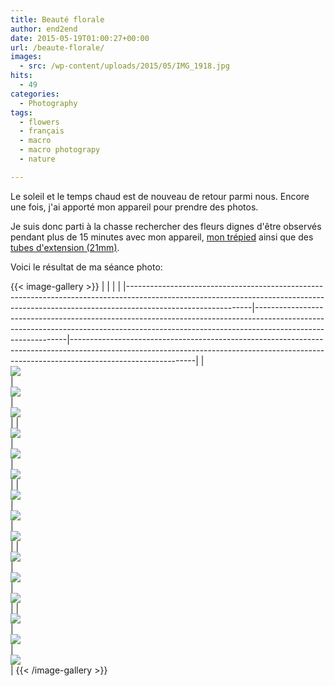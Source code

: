 ```yaml
---
title: Beauté florale
author: end2end
date: 2015-05-19T01:00:27+00:00
url: /beaute-florale/
images:
  - src: /wp-content/uploads/2015/05/IMG_1918.jpg
hits:
  - 49
categories:
  - Photography
tags:
  - flowers
  - français
  - macro
  - macro photograpy
  - nature

---
```

Le soleil et le temps chaud est de nouveau de retour parmi nous. Encore une fois, j'ai apporté mon appareil pour prendre des photos.<!--more-->

Je suis donc parti à la chasse rechercher des fleurs dignes d'être observés pendant plus de 15 minutes avec mon appareil, [mon trépied](/wp-content/uploads/2015/02/Manfrotto-190XPROB-Tripod-with-3D-Head-804RC2.jpg "Manfrotto  190XPROB Tripod with 3D Head 804RC2") ainsi que des [tubes d'extension (21mm)](/wp-content/uploads/2015/02/Aputure-AF-Macro-Extension-Tube-for-Canon-EOS-EF-EF-S-Lens-Mount.jpg "Aputure AF Macro Extension Tube for Canon EOS EF EF-S Lens Mount").

Voici le résultat de ma séance photo:

{{< image-gallery >}}
| <!-- -->                                                                                                                                                                                  | <!-- -->                                                                                                                                                                                  | <!-- -->                                                                                                                                                                                  |
|-------------------------------------------------------------------------------------------------------------------------------------------------------------------------------------------|-------------------------------------------------------------------------------------------------------------------------------------------------------------------------------------------|-------------------------------------------------------------------------------------------------------------------------------------------------------------------------------------------|
| [<br /> ![](http://www.end2endzone.com/wp-content/uploads/2015/05/IMG_1912_e2ez-200x300.jpg)<br /> ](https://www.flickr.com/photos/154618444@N05/36828749754/in/album-72157686753632301/) | [<br /> ![](http://www.end2endzone.com/wp-content/uploads/2015/05/IMG_1918_e2ez-300x200.jpg)<br /> ](https://www.flickr.com/photos/154618444@N05/23686328968/in/album-72157686753632301/) | [<br /> ![](http://www.end2endzone.com/wp-content/uploads/2015/05/IMG_1955_e2ez-300x200.jpg)<br /> ](https://www.flickr.com/photos/154618444@N05/36828746834/in/album-72157686753632301/) |
| [<br /> ![](http://www.end2endzone.com/wp-content/uploads/2015/05/IMG_1966_e2ez-200x300.jpg)<br /> ](https://www.flickr.com/photos/154618444@N05/37280088300/in/album-72157686753632301/) | [<br /> ![](http://www.end2endzone.com/wp-content/uploads/2015/05/IMG_1979_e2ez-300x200.jpg)<br /> ](https://www.flickr.com/photos/154618444@N05/37507458122/in/album-72157686753632301/) | [<br /> ![](http://www.end2endzone.com/wp-content/uploads/2015/05/IMG_1987_e2ez-300x200.jpg)<br /> ](https://www.flickr.com/photos/154618444@N05/36869051323/in/album-72157686753632301/) |
| [<br /> ![](http://www.end2endzone.com/wp-content/uploads/2015/05/IMG_1989_e2ez-300x200.jpg)<br /> ](https://www.flickr.com/photos/154618444@N05/37280085160/in/album-72157686753632301/) | [<br /> ![](http://www.end2endzone.com/wp-content/uploads/2015/05/IMG_1998_e2ez-200x300.jpg)<br /> ](https://www.flickr.com/photos/154618444@N05/36869050073/in/album-72157686753632301/) | [<br /> ![](http://www.end2endzone.com/wp-content/uploads/2015/05/IMG_2009_e2ez-300x200.jpg)<br /> ](https://www.flickr.com/photos/154618444@N05/37280083240/in/album-72157686753632301/) |
| [<br /> ![](http://www.end2endzone.com/wp-content/uploads/2015/05/IMG_2015_e2ez-300x200.jpg)<br /> ](https://www.flickr.com/photos/154618444@N05/36869048603/in/album-72157686753632301/) | [<br /> ![](http://www.end2endzone.com/wp-content/uploads/2015/05/IMG_2028_e2ez-300x200.jpg)<br /> ](https://www.flickr.com/photos/154618444@N05/37280080560/in/album-72157686753632301/) | [<br /> ![](http://www.end2endzone.com/wp-content/uploads/2015/05/IMG_2043_e2ez-300x200.jpg)<br /> ](https://www.flickr.com/photos/154618444@N05/36869047263/in/album-72157686753632301/) |
| [<br /> ![](http://www.end2endzone.com/wp-content/uploads/2015/05/IMG_2118_e2ez-300x200.jpg)<br /> ](https://www.flickr.com/photos/154618444@N05/37538527571/in/album-72157686753632301/) | [<br /> ![](http://www.end2endzone.com/wp-content/uploads/2015/05/IMG_2124_e2ez-200x300.jpg)<br /> ](https://www.flickr.com/photos/154618444@N05/37538526721/in/album-72157686753632301/) | [<br /> ![](http://www.end2endzone.com/wp-content/uploads/2015/05/IMG_2139_e2ez-300x200.jpg)<br /> ](https://www.flickr.com/photos/154618444@N05/23686330148/in/album-72157686753632301/) |
{{< /image-gallery >}}
